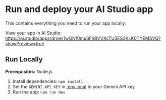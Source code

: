 # Run and deploy your AI Studio app

This contains everything you need to run your app locally.

View your app in AI Studio: https://ai.studio/apps/drive/1wQNf0mu6FhBVVXcTU3ES2KLK0TYEMSVQ?showPreview=true

## Run Locally

**Prerequisites:**  Node.js


1. Install dependencies:
   `npm install`
2. Set the `GEMINI_API_KEY` in [.env.local](.env.local) to your Gemini API key
3. Run the app:
   `npm run dev`
